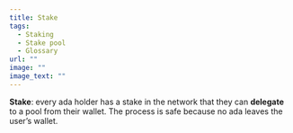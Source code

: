 ```yaml
---
title: Stake
tags:
  - Staking
  - Stake pool
  - Glossary
url: ""
image: ""
image_text: ""
---
```


**Stake**: every ada holder has a stake in the network that they can **delegate** to a pool from their wallet. The process is safe because no ada leaves the user’s wallet.
